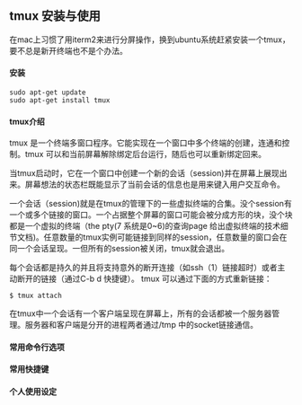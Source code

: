 ## tmux 安装与使用 ##

在mac上习惯了用iterm2来进行分屏操作，换到ubuntu系统赶紧安装一个tmux，要不总是新开终端也不是个办法。

#### 安装 ####

```
sudo apt-get update
sudo apt-get install tmux

```
#### tmux介绍 ####

tmux 是一个终端多窗口程序。它能实现在一个窗口中多个终端的创建，连通和控制。tmux 可以和当前屏幕解除绑定后台运行，随后也可以重新绑定回来。

当tmux启动时，它在一个窗口中创建一个新的会话（session)并在屏幕上展现出来。屏幕想法的状态栏既能显示了当前会话的信息也是用来键入用户交互命令。

一个会话（session)就是在tmux的管理下的一些虚拟终端的合集。没个session有一个或多个链接的窗口。一个占据整个屏幕的窗口可能会被分成方形的块，没个块都是一个虚拟的终端（the pty(7 系统是0~6)的查询page 给出虚拟终端的技术细节文档)。任意数量的tmux实例可能链接到同样的session，任意数量的窗口会在同一个会话呈现。一但所有的session被关闭，tmux就会退出。

每个会话都是持久的并且将支持意外的断开连接（如ssh（1）链接超时）或者主动断开的链接（通过C-b d 快捷键）。 tmux 可以通过下面的方式重新链接：

```
$ tmux attach
```
在tmux中一个会话有一个客户端呈现在屏幕上，所有的会话都被一个服务器管理。服务器和客户端是分开的进程两者通过/tmp 中的socket链接通信。

#### 常用命令行选项 ####

#### 常用快捷键 ####

#### 个人使用设定 ####




